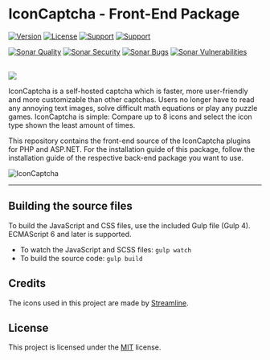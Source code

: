 # IconCaptcha - Front-End Package

[![Version](https://img.shields.io/badge/Version-3.1.2-orange.svg?style=flat-square)]()
[![License](https://img.shields.io/badge/License-MIT-blue.svg?style=flat-square)]()
[![Support](https://img.shields.io/badge/Support-PayPal-yellow.svg?style=flat-square)](https://paypal.me/nlgamevideosnl)
[![Support](https://img.shields.io/badge/Support-Buy_Me_A_Coffee-yellow.svg?style=flat-square)](https://www.buymeacoffee.com/fabianwennink)

[![Sonar Quality](https://img.shields.io/sonar/alert_status/fabianwennink_IconCaptcha-Plugin-Front-End?server=https%3A%2F%2Fsonarcloud.io&style=flat-square&logo=sonarcloud)](https://sonarcloud.io/dashboard?id=fabianwennink_IconCaptcha-Plugin-Front-End)
[![Sonar Security](https://img.shields.io/sonar/security_rating/fabianwennink_IconCaptcha-Plugin-Front-End?server=https%3A%2F%2Fsonarcloud.io&style=flat-square&logo=sonarcloud&color=%234c1)](https://sonarcloud.io/dashboard?id=fabianwennink_IconCaptcha-Plugin-Front-End)
[![Sonar Bugs](https://img.shields.io/sonar/bugs/fabianwennink_IconCaptcha-Plugin-Front-End?server=https%3A%2F%2Fsonarcloud.io&style=flat-square&logo=sonarcloud)](https://sonarcloud.io/dashboard?id=fabianwennink_IconCaptcha-Plugin-Front-End)
[![Sonar Vulnerabilities](https://img.shields.io/sonar/vulnerabilities/fabianwennink_IconCaptcha-Plugin-Front-End?server=https%3A%2F%2Fsonarcloud.io&style=flat-square&logo=sonarcloud)](https://sonarcloud.io/dashboard?id=fabianwennink_IconCaptcha-Plugin-Front-End)

<br><img src="http://i.imgur.com/RMUALSz.png" />

IconCaptcha is a self-hosted captcha which is faster, more user-friendly and more customizable than other captchas. Users no longer have to read any annoying
text images, solve difficult math equations or play any puzzle games. IconCaptcha is simple: Compare up to 8 icons and select the icon type shown the least amount of times.

This repository contains the front-end source of the IconCaptcha plugins for PHP and ASP.NET. For the installation guide of this package, follow the installation guide of the respective back-end package you want to use.

<img src="https://i.imgur.com/9RGFZSC.png" title="IconCaptcha" alt="IconCaptcha" />

___

## Building the source files
To build the JavaScript and CSS files, use the included Gulp file (Gulp 4). ECMAScript 6 and later is supported.

- To watch the JavaScript and SCSS files: ```gulp watch```
- To build the source code: ```gulp build```

## Credits
The icons used in this project are made by <a href="https://streamlinehq.com" target="_blank" rel="nofollow">Streamline</a>.

## License
This project is licensed under the <a href="https://github.com/fabianwennink/jQuery-Icon-Captcha-Plugin/blob/master/LICENSE">MIT</a> license.
